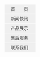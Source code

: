 <!DOCTYPE html PUBLIC "-//W3C//DTD XHTML 1.0 Transitional//EN" "http://www.w3.org/TR/xhtml1/DTD/xhtml1-transitional.dtd">
<html xmlns="http://www.w3.org/1999/xhtml">
<head>
<meta http-equiv="Content-Type" content="text/html; charset=utf-8" />
<title>导航菜单</title>
<style type="text/css">
*{margin:0; padding:0; font-size:14px;}
ul{ list-style:none; width:100px}
a{color:#333;text-decoration:none}
.nav li a{ 
    display:block;
    text-indent:20px; 
    height:30px; line-height:30px; width:100px; background-color:#efefef; margin-bottom:1px;}
.nav li a:hover{ background-color:#F60; color:#fff}
</style>

</head>
<body>

<ul class="nav">
    <li><a href="#">首　　页</a></li>
    <li><a href="#">新闻快讯</a></li>
    <li><a href="#">产品展示</a></li>
    <li><a href="#">售后服务</a></li>
    <li><a href="#">联系我们</a></li>
  </ul>

</body>
</html>
